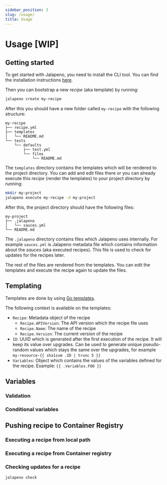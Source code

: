 ```yaml
---
sidebar_position: 3
slug: /usage/
title: Usage
---
```


# Usage [WIP]

## Getting started

To get started with Jalapeno, you need to install the CLI tool. You can find the installation instructions [here](/installation).

Then you can bootstrap a new _recipe_ (aka template) by running:

```bash
jalapeno create my-recipe
```

After this you should have a new folder called `my-recipe` with the following structure:

```
my-recipe
├── recipe.yml
├── templates
│   └── README.md
└── tests
    └── defaults
        ├── test.yml
        └── files
            └── README.md
```

The `templates` directory contains the templates which will be rendered to the project directory. You can add and edit files there or you can already execute this _recipe_ (render the templates) to your project directory by running:

```bash
mkdir my-project
jalapeno execute my-recipe -d my-project
```

After this, the project directory should have the following files:

```
my-project
├── .jalapeno
│   └── sauces.yml
└── README.md
```

The `.jalapeno` directory contains files which Jalapeno uses internally. For example `sauces.yml` is Jalapeno metadata file which contains information about the _sauces_ (aka executed recipes). This file is used to check for updates for the recipes later.

The rest of the files are rendered from the templates. You can edit the templates and execute the recipe again to update the files.

## Templating

Templates are done by using [Go templates](https://pkg.go.dev/text/template).

The following context is available on the templates:

- `Recipe`: Metadata object of the recipe
  - `Recipe.APIVersion`: The API version which the recipe file uses
  - `Recipe.Name`: The name of the recipe
  - `Recipe.Version`: The current version of the recipe
- `ID`: UUID which is generated after the first execution of the recipe. It will keep its value over upgrades. Can be used to generate unique pseudo-random values which stays the same over the upgrades, for example `my-resource-{{ sha1sum .ID | trunc 5 }}`
- `Variables`: Object which contains the values of the variables defined for the recipe. Example: `{{ .Variables.FOO }}`

## Variables

### Validation

### Conditional variables

## Pushing recipe to Container Registry

### Executing a recipe from local path

### Executing a recipe from Container registry

### Checking updates for a recipe

`jalapeno check`
